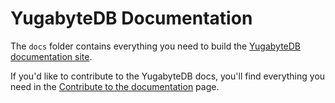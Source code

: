 # YugabyteDB Documentation

The `docs` folder contains everything you need to build the [YugabyteDB documentation site](https://docs.yugabyte.com/).

If you'd like to contribute to the YugabyteDB docs, you'll find everything you need in the [Contribute to the documentation](https://docs.yugabyte.com/latest/contribute/docs/) page.
